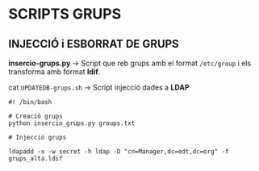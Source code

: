 # SCRIPTS GRUPS
## INJECCIÓ i ESBORRAT DE GRUPS

**insercio-grups.py** -> Script que reb grups amb el format `/etc/group` i els transforma amb format **ldif**.



cat `UPDATEDB-grups.sh`  -> Script injecció dades a **LDAP**

```
#! /bin/bash

# Creació grups
python insercio_grups.py groups.txt

# Injecció grups

ldapadd -x -w secret -h ldap -D "cn=Manager,dc=edt,dc=org" -f grups_alta.ldif
```

